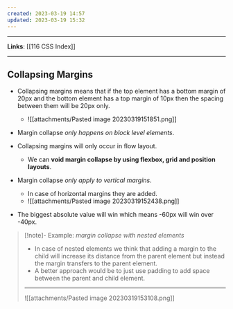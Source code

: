```yaml
---
created: 2023-03-19 14:57
updated: 2023-03-19 15:32
---
```

---
**Links**: [[116 CSS Index]]

---
## Collapsing Margins
- Collapsing margins means that if the top element has a bottom margin of 20px and the bottom element has a top margin of 10px then the spacing between them will be 20px only.
	- ![[attachments/Pasted image 20230319151851.png]]

- Margin collapse *only happens on block level elements*.
- Collapsing margins will only occur in flow layout.
	- We can **void margin collapse by using flexbox, grid and position layouts**.
- Margin collapse *only apply to vertical margins*.
	- In case of horizontal margins they are added.
	- ![[attachments/Pasted image 20230319152438.png]]
- The biggest absolute value will win which means -60px will win over -40px.

> [!note]- Example: *margin collapse with nested elements*
> - In case of nested elements we think that adding a margin to the child will increase its distance from the parent element but instead the margin transfers to the parent element.
> - A better approach would be to just use padding to add space between the parent and child element.
> ---
> ![[attachments/Pasted image 20230319153108.png]]

